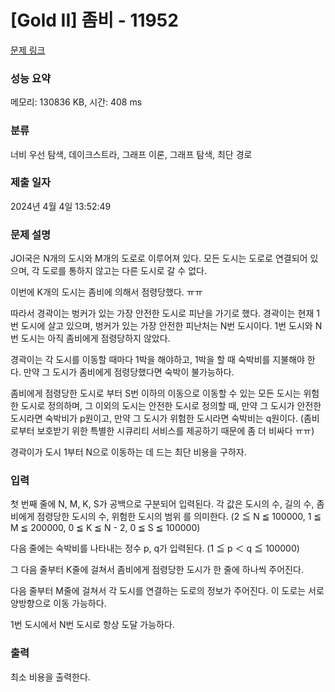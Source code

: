 # [Gold II] 좀비 - 11952 

[문제 링크](https://www.acmicpc.net/problem/11952) 

### 성능 요약

메모리: 130836 KB, 시간: 408 ms

### 분류

너비 우선 탐색, 데이크스트라, 그래프 이론, 그래프 탐색, 최단 경로

### 제출 일자

2024년 4월 4일 13:52:49

### 문제 설명

<p>JOI국은 N개의 도시와 M개의 도로로 이루어져 있다. 모든 도시는 도로로 연결되어 있으며, 각 도로를 통하지 않고는 다른 도시로 갈 수 없다.</p>

<p>이번에 K개의 도시는 좀비에 의해서 점령당했다. ㅠㅠ</p>

<p>따라서 경곽이는 벙커가 있는 가장 안전한 도시로 피난을 가기로 했다. 경곽이는 현재 1번 도시에 살고 있으며, 벙커가 있는 가장 안전한 피난처는 N번 도시이다. 1번 도시와 N번 도시는 아직 좀비에게 점령당하지 않았다.</p>

<p>경곽이는 각 도시를 이동할 때마다 1박을 해야하고, 1박을 할 때 숙박비를 지불해야 한다. 만약 그 도시가 좀비에게 점령당했다면 숙박이 불가능하다.</p>

<p>좀비에게 점령당한 도시로 부터 S번 이하의 이동으로 이동할 수 있는 모든 도시는 위험한 도시로 정의하며, 그 이외의 도시는 안전한 도시로 정의할 때, 만약 그 도시가 안전한 도시라면 숙박비가 p원이고, 만약 그 도시가 위험한 도시라면 숙박비는 q원이다. (좀비로부터 보호받기 위한 특별한 시큐리티 서비스를 제공하기 때문에 좀 더 비싸다 ㅠㅠ)</p>

<p>경곽이가 도시 1부터 N으로 이동하는 데 드는 최단 비용을 구하자.</p>

### 입력 

 <p>첫 번째 줄에 N, M, K, S가 공백으로 구분되어 입력된다. 각 값은 도시의 수, 길의 수, 좀비에게 점령당한 도시의 수, 위험한 도시의 범위 를 의미한다. (2 ≦ N ≦ 100000, 1 ≦ M ≦ 200000, 0 ≦ K ≦ N - 2, 0 ≦ S ≦ 100000)</p>

<p>다음 줄에는 숙박비를 나타내는 정수 p, q가 입력된다. (1 ≦ p ＜ q ≦ 100000)</p>

<p>그 다음 줄부터 K줄에 걸쳐서 좀비에게 점령당한 도시가 한 줄에 하나씩 주어진다.</p>

<p>다음 줄부터 M줄에 걸쳐서 각 도시를 연결하는 도로의 정보가 주어진다. 이 도로는 서로 양방향으로 이동 가능하다.</p>

<p>1번 도시에서 N번 도시로 항상 도달 가능하다.</p>

### 출력 

 <p>최소 비용을 출력한다.</p>

